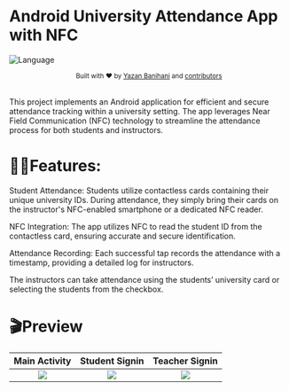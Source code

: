 # Android University Attendance App with NFC

![Language](https://img.shields.io/badge/language-java-orange.svg)


<div align="center">
  <sub>Built with ❤︎ by
  <a href="https://www.instagram.com/yazan_.bh/">Yazan Banihani</a> and
  <a href="https://github.com/yazanbh/GraduationProject/graphs/contributors">
    contributors
  </a>
</div>
<br/>

This project implements an Android application for efficient and secure attendance tracking within a university setting. The app leverages Near Field Communication (NFC) technology to streamline the attendance process for both students and instructors.

# 🐱‍🏍Features:

Student Attendance: Students utilize contactless cards containing their unique university IDs. During attendance, they simply bring their cards on the instructor's NFC-enabled smartphone or a dedicated NFC reader.

NFC Integration: The app utilizes NFC to read the student ID from the contactless card, ensuring accurate and secure identification.

Attendance Recording: Each successful tap records the attendance with a timestamp, providing a detailed log for instructors.

The instructors can take attendance using the students’ university card or selecting the students from the checkbox.

# 🎬Preview


   Main Activity    |         Student Signin      |       Teacher Signin        |
:-------------------------:|:-------------------------:|:-------------------------:
![](https://drive.google.com/file/d/1bvylz0cILFgyVOLZIwrFNesVJitF5bW7/view?usp=sharing)  |  ![](https://drive.google.com/file/d/13NPgMpUgVwhWEQoSsPKB5z_ZrjmyT_-a/view?usp=sharing)  |  ![](https://drive.google.com/file/d/1oms8EDmeXiBTjzC0ibgCN26O56cGdcbj/view?usp=sharing)

